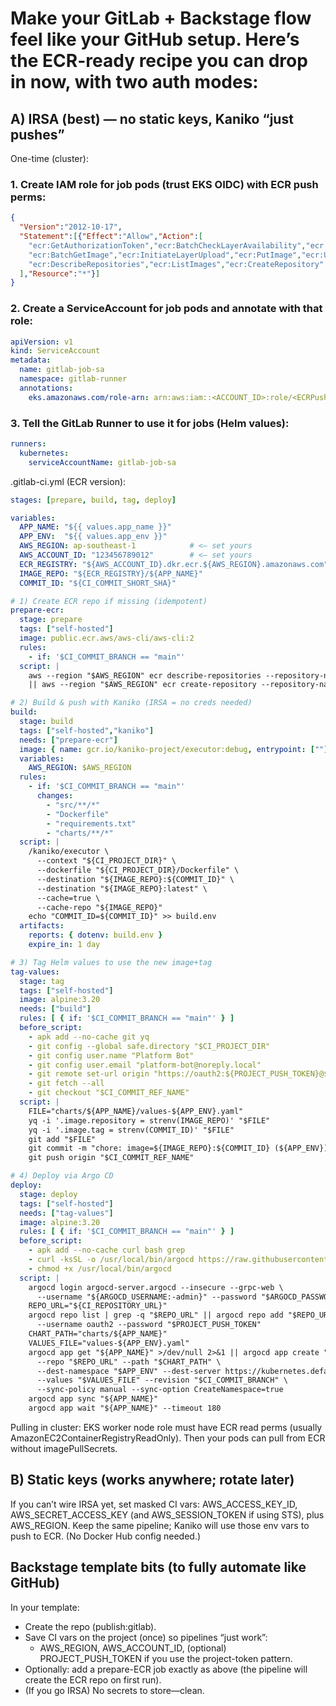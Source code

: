 # Make your GitLab + Backstage flow feel like your GitHub setup. Here’s the ECR-ready recipe you can drop in now, with two auth modes:

## A) IRSA (best) — no static keys, Kaniko “just pushes”

One-time (cluster):

### 1. Create IAM role for job pods (trust EKS OIDC) with ECR push perms:
```json
{
  "Version":"2012-10-17",
  "Statement":[{"Effect":"Allow","Action":[
    "ecr:GetAuthorizationToken","ecr:BatchCheckLayerAvailability","ecr:CompleteLayerUpload",
    "ecr:BatchGetImage","ecr:InitiateLayerUpload","ecr:PutImage","ecr:UploadLayerPart",
    "ecr:DescribeRepositories","ecr:ListImages","ecr:CreateRepository"
  ],"Resource":"*"}]
}
```

### 2. Create a ServiceAccount for job pods and annotate with that role:
```yaml
apiVersion: v1
kind: ServiceAccount
metadata:
  name: gitlab-job-sa
  namespace: gitlab-runner
  annotations:
    eks.amazonaws.com/role-arn: arn:aws:iam::<ACCOUNT_ID>:role/<ECRPushRole>
```

### 3. Tell the GitLab Runner to use it for jobs (Helm values):
```yaml
runners:
  kubernetes:
    serviceAccountName: gitlab-job-sa
```

.gitlab-ci.yml (ECR version):

```yaml
stages: [prepare, build, tag, deploy]

variables:
  APP_NAME: "${{ values.app_name }}"
  APP_ENV:  "${{ values.app_env }}"
  AWS_REGION: ap-southeast-1            # <— set yours
  AWS_ACCOUNT_ID: "123456789012"        # <— set yours
  ECR_REGISTRY: "${AWS_ACCOUNT_ID}.dkr.ecr.${AWS_REGION}.amazonaws.com"
  IMAGE_REPO: "${ECR_REGISTRY}/${APP_NAME}"
  COMMIT_ID: "${CI_COMMIT_SHORT_SHA}"

# 1) Create ECR repo if missing (idempotent)
prepare-ecr:
  stage: prepare
  tags: ["self-hosted"]
  image: public.ecr.aws/aws-cli/aws-cli:2
  rules:
    - if: '$CI_COMMIT_BRANCH == "main"'
  script: |
    aws --region "$AWS_REGION" ecr describe-repositories --repository-names "$APP_NAME" \
    || aws --region "$AWS_REGION" ecr create-repository --repository-name "$APP_NAME"

# 2) Build & push with Kaniko (IRSA = no creds needed)
build:
  stage: build
  tags: ["self-hosted","kaniko"]
  needs: ["prepare-ecr"]
  image: { name: gcr.io/kaniko-project/executor:debug, entrypoint: [""] }
  variables:
    AWS_REGION: $AWS_REGION
  rules:
    - if: '$CI_COMMIT_BRANCH == "main"'
      changes:
        - "src/**/*"
        - "Dockerfile"
        - "requirements.txt"
        - "charts/**/*"
  script: |
    /kaniko/executor \
      --context "${CI_PROJECT_DIR}" \
      --dockerfile "${CI_PROJECT_DIR}/Dockerfile" \
      --destination "${IMAGE_REPO}:${COMMIT_ID}" \
      --destination "${IMAGE_REPO}:latest" \
      --cache=true \
      --cache-repo "${IMAGE_REPO}"
    echo "COMMIT_ID=${COMMIT_ID}" >> build.env
  artifacts:
    reports: { dotenv: build.env }
    expire_in: 1 day

# 3) Tag Helm values to use the new image+tag
tag-values:
  stage: tag
  tags: ["self-hosted"]
  image: alpine:3.20
  needs: ["build"]
  rules: [ { if: '$CI_COMMIT_BRANCH == "main"' } ]
  before_script:
    - apk add --no-cache git yq
    - git config --global safe.directory "$CI_PROJECT_DIR"
    - git config user.name "Platform Bot"
    - git config user.email "platform-bot@noreply.local"
    - git remote set-url origin "https://oauth2:${PROJECT_PUSH_TOKEN}@${CI_SERVER_HOST}/${CI_PROJECT_PATH}.git"
    - git fetch --all
    - git checkout "$CI_COMMIT_REF_NAME"
  script: |
    FILE="charts/${APP_NAME}/values-${APP_ENV}.yaml"
    yq -i '.image.repository = strenv(IMAGE_REPO)' "$FILE"
    yq -i '.image.tag = strenv(COMMIT_ID)' "$FILE"
    git add "$FILE"
    git commit -m "chore: image=${IMAGE_REPO}:${COMMIT_ID} (${APP_ENV})" || true
    git push origin "$CI_COMMIT_REF_NAME"

# 4) Deploy via Argo CD
deploy:
  stage: deploy
  tags: ["self-hosted"]
  needs: ["tag-values"]
  image: alpine:3.20
  rules: [ { if: '$CI_COMMIT_BRANCH == "main"' } ]
  before_script:
    - apk add --no-cache curl bash grep
    - curl -ksSL -o /usr/local/bin/argocd https://raw.githubusercontent.com/argoproj/argo-cd/stable/dist/argocd-linux-amd64
    - chmod +x /usr/local/bin/argocd
  script: |
    argocd login argocd-server.argocd --insecure --grpc-web \
      --username "${ARGOCD_USERNAME:-admin}" --password "$ARGOCD_PASSWORD"
    REPO_URL="${CI_REPOSITORY_URL}"
    argocd repo list | grep -q "$REPO_URL" || argocd repo add "$REPO_URL" \
      --username oauth2 --password "$PROJECT_PUSH_TOKEN"
    CHART_PATH="charts/${APP_NAME}"
    VALUES_FILE="values-${APP_ENV}.yaml"
    argocd app get "${APP_NAME}" >/dev/null 2>&1 || argocd app create "${APP_NAME}" \
      --repo "$REPO_URL" --path "$CHART_PATH" \
      --dest-namespace "$APP_ENV" --dest-server https://kubernetes.default.svc \
      --values "$VALUES_FILE" --revision "$CI_COMMIT_BRANCH" \
      --sync-policy manual --sync-option CreateNamespace=true
    argocd app sync "${APP_NAME}"
    argocd app wait "${APP_NAME}" --timeout 180
```
Pulling in cluster: EKS worker node role must have ECR read perms (usually AmazonEC2ContainerRegistryReadOnly). Then your pods can pull from ECR without imagePullSecrets.

## B) Static keys (works anywhere; rotate later)
If you can’t wire IRSA yet, set masked CI vars: AWS_ACCESS_KEY_ID, AWS_SECRET_ACCESS_KEY (and AWS_SESSION_TOKEN if using STS), plus AWS_REGION. Keep the same pipeline; Kaniko will use those env vars to push to ECR. (No Docker Hub config needed.)

## Backstage template bits (to fully automate like GitHub)
In your template:
- Create the repo (publish:gitlab).
- Save CI vars on the project (once) so pipelines “just work”:
  - AWS_REGION, AWS_ACCOUNT_ID, (optional) PROJECT_PUSH_TOKEN if you use the project-token pattern.
- Optionally: add a prepare-ECR job exactly as above (the pipeline will create the ECR repo on first run).
- (If you go IRSA) No secrets to store—clean.